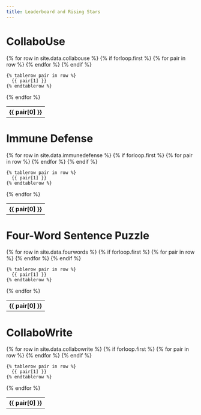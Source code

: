 ```yaml
---
title: Leaderboard and Rising Stars
---
```


# CollaboUse

<table>
  {% for row in site.data.collabouse %}
    {% if forloop.first %}
    <tr>
      {% for pair in row %}
        <th>{{ pair[0] }}</th>
      {% endfor %}
    </tr>
    {% endif %}

    {% tablerow pair in row %}
      {{ pair[1] }}
    {% endtablerow %}
{% endfor %}
</table>

# Immune Defense

<table>
  {% for row in site.data.immunedefense %}
    {% if forloop.first %}
    <tr>
      {% for pair in row %}
        <th>{{ pair[0] }}</th>
      {% endfor %}
    </tr>
    {% endif %}

    {% tablerow pair in row %}
      {{ pair[1] }}
    {% endtablerow %}
{% endfor %}
</table>

# Four-Word Sentence Puzzle

<table>
  {% for row in site.data.fourwords %}
    {% if forloop.first %}
    <tr>
      {% for pair in row %}
        <th>{{ pair[0] }}</th>
      {% endfor %}
    </tr>
    {% endif %}

    {% tablerow pair in row %}
      {{ pair[1] }}
    {% endtablerow %}
{% endfor %}
</table>

# CollaboWrite

<table>
  {% for row in site.data.collabowrite %}
    {% if forloop.first %}
    <tr>
      {% for pair in row %}
        <th>{{ pair[0] }}</th>
      {% endfor %}
    </tr>
    {% endif %}

    {% tablerow pair in row %}
      {{ pair[1] }}
    {% endtablerow %}
{% endfor %}
</table>
